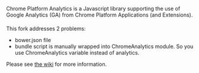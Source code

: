 Chrome Platform Analytics is a Javascript library supporting the use of Google Analytics (GA) from Chrome Platform Applications (and Extensions).
####

This fork addresses 2 problems:
- bower.json file 
- bundle script is manually wrapped into ChromeAnalytics module. So you use ChromeAnalytics variable instead of analytics. 

Please see [the wiki](https://github.com/GoogleChrome/chrome-platform-analytics/wiki) for more information.